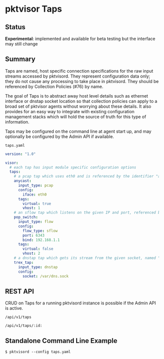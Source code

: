 # pktvisor Taps

## Status
**Experimental**: implemented and available for beta testing but the interface may still change

## Summary

Taps are named, host specific connection specifications for the raw input streams accessed by pktvisord. They represent
configuration data only; they do not cause any processing to take place in pktvisord. They should be referenced by
Collection Policies (#76) by name.

The goal of Taps is to abstract away host level details such as ethernet interface or dnstap socket location so that
collection policies can apply to a broad set of pktvisor agents without worrying about these details. It also provides
for an easy way to integrate with existing configuration management stacks which will hold the source of truth for this
type of information.

Taps may be configured on the command line at agent start up, and may optionally be configured by the Admin API if
available.

`taps.yaml`

```yaml
version: "1.0"

visor:
  # each tap has input module specific configuration options
  taps:
    # a pcap tap which uses eth0 and is referenced by the identifier "anycast"
    anycast:
      input_type: pcap
      config:
        iface: eth0
      tags:
        virtual: true
        vhost: 1
    # an sflow tap which listens on the given IP and port, referenced by the identifier "pop_switch"
    pop_switch:
      input_type: flow
      config:
        flow_type: sflow
        port: 6343
        bind: 192.168.1.1
      tags:
        virtual: false
        vhost: 2
    # a dnstap tap which gets its stream from the given socket, named "trex_tap"
    trex_tap:
      input_type: dnstap
      config:
        socket: /var/dns.sock
```

## REST API

CRUD on Taps for a running pktvisord instance is possible if the Admin API is active.

`/api/v1/taps`

`/api/v1/taps/:id:`

## Standalone Command Line Example

```shell
$ pktvisord --config taps.yaml
```
